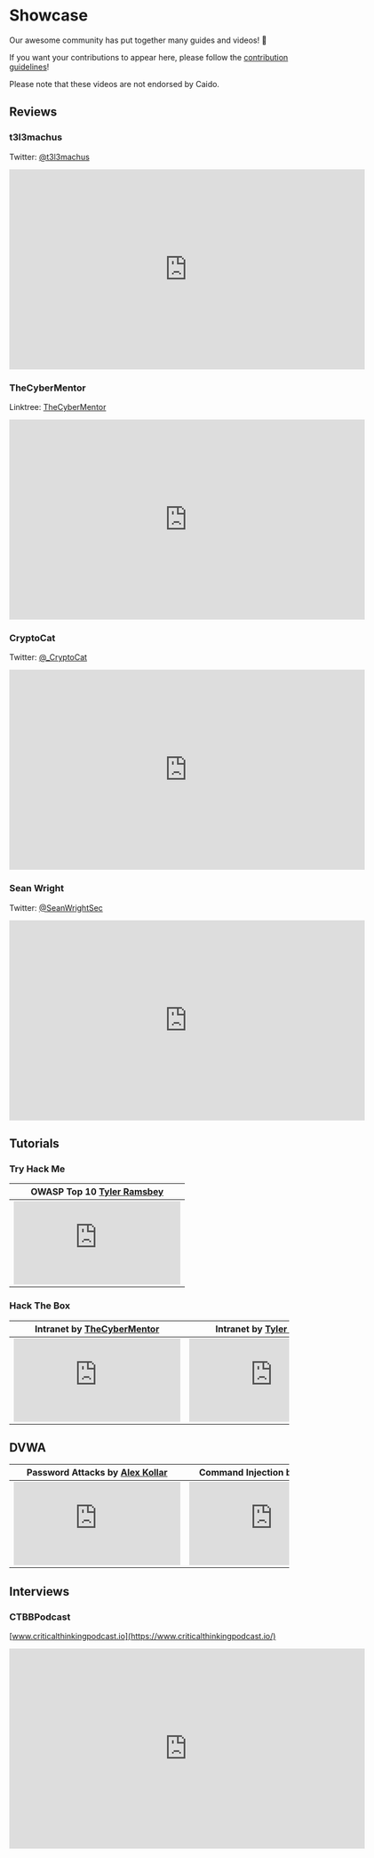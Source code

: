 # Showcase

Our awesome community has put together many guides and videos! 🎉

If you want your contributions to appear here, please follow the [contribution guidelines](/guides/contributions/documentation.md)!

Please note that these videos are not endorsed by Caido.

## Reviews

### t3l3machus

Twitter: [@t3l3machus](https://twitter.com/t3l3machus)

<iframe id="ytplayer" type="text/html" width="640" height="360"
  src="https://www.youtube.com/embed/5qWttZv8WF4"
  frameborder="0"></iframe>

### TheCyberMentor

Linktree: [TheCyberMentor](https://linktr.ee/thecybermentor)
<iframe id="ytplayer" type="text/html" width="640" height="360"
  src="https://www.youtube.com/embed/qLVu7rg9btk"
  frameborder="0"></iframe>

### CryptoCat

Twitter: [@_CryptoCat](https://twitter.com/_CryptoCat)

<iframe id="ytplayer" type="text/html" width="640" height="360"
  src="https://www.youtube.com/embed/8zhk9LBruks"
  frameborder="0"></iframe>

### Sean Wright

Twitter: [@SeanWrightSec](https://twitter.com/SeanWrightSec)

<iframe id="ytplayer" type="text/html" width="640" height="360"
  src="https://www.youtube.com/embed/z4x5FP2tbPY"
  frameborder="0"></iframe>

## Tutorials

### Try Hack Me

<table>
  <thead>
    <tr>
      <th>OWASP Top 10 <a href="https://hacksmarter.live/">Tyler Ramsbey</a></th>
    </tr>
  </thead>
  <tbody>
    <tr>
      <td no-border>
        <iframe id="ytplayer" type="text/html"
          src="https://www.youtube.com/embed/nZDwUwIPJ6M"
          frameborder="0"></iframe>
      </td>
    </tr>
  </tbody>
</table>

### Hack The Box

<table>
  <thead>
    <tr>
      <th>Intranet by <a href="https://linktr.ee/thecybermentor">TheCyberMentor</a></th>
      <th>Intranet by <a href="https://hacksmarter.live/">Tyler Ramsbey</a></th>
    </tr>
  </thead>
  <tbody>
    <tr>
      <td no-border>
        <iframe id="ytplayer" type="text/html"
          src="https://www.youtube.com/embed/lW-u_2EByT4"
          frameborder="0"></iframe>
      </td>
      <td no-border>
        <iframe id="ytplayer" type="text/html"
          src="https://www.youtube.com/embed/u8bQPtLNPpk"
          frameborder="0"></iframe>
      </td>
    </tr>
  </tbody>
</table>

## DVWA

<table>
  <thead>
    <tr>
      <th>Password Attacks by <a href="https://twitter.com/ssgcythes">Alex Kollar</a></th>
      <th>Command Injection by <a href="https://twitter.com/ssgcythes">Alex Kollar</a></th>
    </tr>
  </thead>
  <tbody>
    <tr>
      <td no-border>
        <iframe id="ytplayer" type="text/html"
          src="https://www.youtube.com/embed/qPBK6sHjJt8"
          frameborder="0"></iframe>
      </td>
      <td no-border>
        <iframe id="ytplayer" type="text/html"
          src="https://www.youtube.com/embed/d9EFV5zdkQY"
          frameborder="0"></iframe>
      </td>
    </tr>
  </tbody>
</table>

## Interviews

### CTBBPodcast

[www.criticalthinkingpodcast.io](https://www.criticalthinkingpodcast.io/)

<iframe id="ytplayer" type="text/html" width="640" height="360"
  src="https://www.youtube.com/embed/cKB5QVez5es"
  frameborder="0"></iframe>
